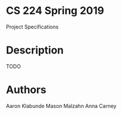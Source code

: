 # CS 224 Spring 2019
Project Specifications

# Description
TODO

# Authors
Aaron Klabunde
Mason Malzahn
Anna Carney
